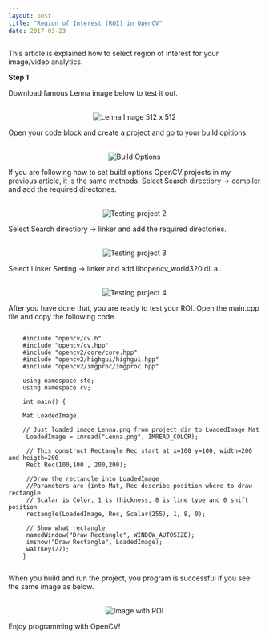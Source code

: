 ```yaml
---
layout: post
title: "Region of Interest (ROI) in OpenCV"
date: 2017-03-23
---
```


This article is explained how to select region of interest for your image/video analytics.

<strong>Step 1</strong>

Download famous Lenna image  below to test it out. 

<p align="center">
  <br>
  <img src="/images/roi/Lenna.png" title="Lenna Image 512 x 512 ">
  <br>
</p>

Open your code block and create a project and go to your build opitions.

<p align="center">
  <br>
  <img src="/images/opencv_codeblock/build_test.png" title="Build Options">
  <br>
</p>

If you are following how to set build options  OpenCV projects in my previous article, it is the same methods. Select Search directiory -> compiler and add the required directories.

<p align="center">
  <br>
  <img src="/images/opencv_codeblock/codeblocks_build.png" title="Testing project 2">
  <br>
</p>

Select Search directiory -> linker and add the required directories.
<p align="center">
  <br>
  <img src="/images/opencv_codeblock/codblock_build_link.png" title="Testing project 3">
  <br>
</p>

Select Linker Setting -> linker and add libopencv_world320.dll.a .

<p align="center">
  <br>
  <img src="/images/opencv_codeblock/codeblock_build_liner.png" title="Testing project 4">
  <br>
</p>

After you have done that, you are ready to test your ROI. Open the main.cpp file and copy the following code.

<pre><code class="language-cpp">
	#include "opencv/cv.h"
	#include "opencv/cv.hpp"
	#include "opencv2/core/core.hpp"
	#include "opencv2/highgui/highgui.hpp"
	#include "opencv2/imgproc/imgproc.hpp"
	
	using namespace std;
	using namespace cv;

	int main() {

	Mat LoadedImage,

	// Just loaded image Lenna.png from project dir to LoadedImage Mat
	 LoadedImage = imread("Lenna.png", IMREAD_COLOR);

	 // This construct Rectangle Rec start at x=100 y=100, width=200 and heigth=200
	 Rect Rec(100,100 , 200,200);

	 //Draw the rectangle into LoadedImage
	 //Parameters are (into Mat, Rec describe position where to draw rectangle
	 // Scalar is Color, 1 is thickness, 8 is line type and 0 shift position
	 rectangle(LoadedImage, Rec, Scalar(255), 1, 8, 0);
	 
	 // Show what rectangle
	 namedWindow("Draw Rectangle", WINDOW_AUTOSIZE);
	 imshow("Draw Rectangle", LoadedImage);
	 waitKey(27);
	}
	</code></pre>

When you build and run the project, you program is successful if you see the same image as below.

<p align="center">
  <br>
  <img src="/images/roi/Step2.JPG" title="Image with ROI ">
  <br>
</p>

Enjoy programming with OpenCV!

